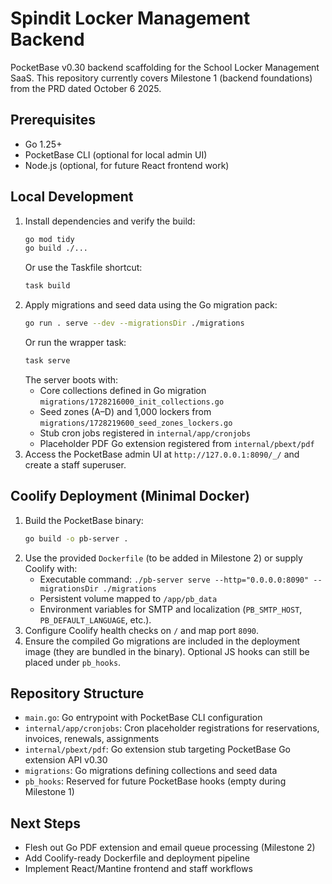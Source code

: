 # Spindit Locker Management Backend

PocketBase v0.30 backend scaffolding for the School Locker Management SaaS. This repository currently covers Milestone 1 (backend foundations) from the PRD dated October 6 2025.

## Prerequisites

- Go 1.25+
- PocketBase CLI (optional for local admin UI)
- Node.js (optional, for future React frontend work)

## Local Development

1. Install dependencies and verify the build:
   ```bash
   go mod tidy
   go build ./...
   ```
   Or use the Taskfile shortcut:
   ```bash
   task build
   ```
2. Apply migrations and seed data using the Go migration pack:
   ```bash
   go run . serve --dev --migrationsDir ./migrations
   ```
   Or run the wrapper task:
   ```bash
   task serve
   ```
   The server boots with:
   - Core collections defined in Go migration `migrations/1728216000_init_collections.go`
   - Seed zones (A–D) and 1,000 lockers from `migrations/1728219600_seed_zones_lockers.go`
   - Stub cron jobs registered in `internal/app/cronjobs`
   - Placeholder PDF Go extension registered from `internal/pbext/pdf`
3. Access the PocketBase admin UI at `http://127.0.0.1:8090/_/` and create a staff superuser.

## Coolify Deployment (Minimal Docker)

1. Build the PocketBase binary:
   ```bash
   go build -o pb-server .
   ```
2. Use the provided `Dockerfile` (to be added in Milestone 2) or supply Coolify with:
   - Executable command: `./pb-server serve --http="0.0.0.0:8090" --migrationsDir ./migrations`
   - Persistent volume mapped to `/app/pb_data`
   - Environment variables for SMTP and localization (`PB_SMTP_HOST`, `PB_DEFAULT_LANGUAGE`, etc.).
3. Configure Coolify health checks on `/` and map port `8090`.
4. Ensure the compiled Go migrations are included in the deployment image (they are bundled in the binary). Optional JS hooks can still be placed under `pb_hooks`.

## Repository Structure

- `main.go`: Go entrypoint with PocketBase CLI configuration
- `internal/app/cronjobs`: Cron placeholder registrations for reservations, invoices, renewals, assignments
- `internal/pbext/pdf`: Go extension stub targeting PocketBase Go extension API v0.30
- `migrations`: Go migrations defining collections and seed data
- `pb_hooks`: Reserved for future PocketBase hooks (empty during Milestone 1)

## Next Steps

- Flesh out Go PDF extension and email queue processing (Milestone 2)
- Add Coolify-ready Dockerfile and deployment pipeline
- Implement React/Mantine frontend and staff workflows
